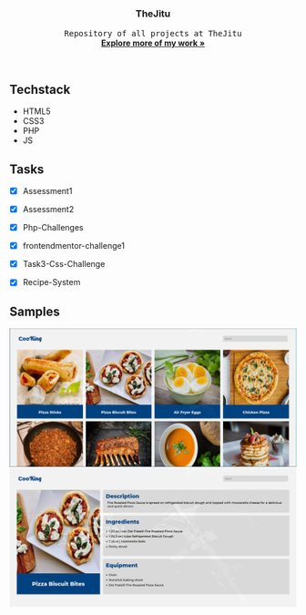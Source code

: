 <h3 align="center">TheJitu</h3>
<p align="center">
	<samp>Repository of all projects at TheJitu</samp>
	<br/>
	<a href="https://github/allannjuguna"><strong>Explore more of my work »</strong> </a>
	<br/>
</p>

<br/>

## Techstack
- HTML5
- CSS3
- PHP
- JS

## Tasks	
- [x] Assessment1
- [x] Assessment2
- [x] Php-Challenges
- [x] frontendmentor-challenge1
- [x] Task3-Css-Challenge
- [x] Recipe-System



## Samples
![Desktop](./Tasks/Recipe-System/assets/screenshots/desktop_one.jpg)
![Desktop](./Tasks/Recipe-System/assets/screenshots/desktop_two.jpg)
